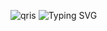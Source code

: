 ![qris](https://github.com/user-attachments/assets/1d47cc4b-d1ba-4603-b09c-2debc2397537)
<img
        src="https://readme-typing-svg.herokuapp.com?font=ShadowsIntoLightsize=50&duration=5500&color=f70787&background=FF673200&center=true&vCenter=true&lines=SCAN+QRIS;UNTUK+MEMBAYAR;JANGAN+LUPA+BUKTI;TRANSFER+NYA+YAA🤩"
            alt="Typing SVG"
        />
    </a>
</p>
</div>
